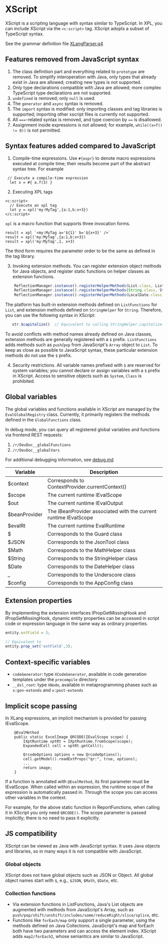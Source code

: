 # XScript

XScript is a scripting language with syntax similar to TypeScript. In XPL, you can include XScript via the `<c:script>` tag. XScript adopts a subset of TypeScript syntax.

See the grammar definition file [XLangParser.g4](https://gitee.com/canonical-entropy/nop-entropy/blob/master/nop-xlang/model/antlr/XLangParser.g4)

## Features removed from JavaScript syntax

1. The class definition part and everything related to `prototype` are removed. To simplify interoperation with Java, only types that already exist in Java are allowed; creating new types is not supported.
2. Only type declarations compatible with Java are allowed; more complex TypeScript type declarations are not supported.
3. `undefined` is removed; only `null` is used.
4. The `generator` and `async` syntax is removed.
5. The `import` syntax is modified: only importing classes and tag libraries is supported; importing other xscript files is currently not supported.
6. All `===`-related syntax is removed, and type coercion by `==` is disallowed.
7. Assignment inside expressions is not allowed; for example, `while((x=f() != 0))` is not permitted.

## Syntax features added compared to JavaScript

1. Compile-time expressions.
   Use `#{expr}` to denote macro expressions executed at compile time; their results become part of the abstract syntax tree. For example

```xlang
 // Execute a compile-time expression
  let x = #{ a.f(3) }
```

2. Executing XPL tags

```
<c:script>
  // Execute an xpl tag
  let y = xpl('my:MyTag',{a:1,b:x+3})
</c:script>
```

`xpl` is a macro function that supports three invocation forms.

```
result = xpl `<my:MyTag a='${1}' b='${x+3}' />`
result = xpl('my:MyTag',{a:1,b:x+3})
result = xpl('my:MyTag',1, x+3)
```

The third form requires the parameter order to be the same as defined in the tag library.

3. Invoking extension methods. You can register extension object methods for Java objects,
   and register static functions on helper classes as extension functions.

```javascript
    ReflectionManager.instance().registerHelperMethods(List.class, ListFunctions.class, null);
    ReflectionManager.instance().registerHelperMethods(String.class, StringHelper.class, "$");
    ReflectionManager.instance().registerHelperMethods(LocalDate.class, DateHelper.class, "$");
```

The platform has built-in extension methods defined on `ListFunctions` for `List`, and extension methods defined on `StringHelper` for `String`. Therefore, you can use the following syntax in XScript:

```javascript
   str.$capitalize()  // Equivalent to calling StringHelper.capitalize(str);
```

To avoid conflicts with method names already defined on Java classes, extension methods are generally registered with a `$` prefix.
`ListFunctions` adds methods such as `push`/`pop` from JavaScript's `Array` object to `List`. To keep as close as possible to JavaScript syntax, these particular extension methods do not use the
`$` prefix.

4. Security restrictions. All variable names prefixed with `$` are reserved for system variables; you cannot declare or assign variables with a `$` prefix in XScript. Access to sensitive objects such as `System`,
   `Class` is prohibited.

## Global variables

The global variables and functions available in XScript are managed by the `EvalGlobalRegistry` class. Currently, it primarily registers the methods defined in the `GlobalFunctions` class.

In debug mode, you can query all registered global variables and functions via frontend REST requests:

1. `/r/DevDoc__globalFunctions`
2. `/r/DevDoc__globalVars`

For additional debugging information, see [debug.md](../debug.md)

| Variable       | Description                                 |
|---------------|---------------------------------------------|
| $context      | Corresponds to ContextProvider.currentContext() |
| $scope        | The current runtime IEvalScope              |
| $out          | The current runtime IEvalOutput             |
| $beanProvider | The IBeanProvider associated with the current runtime IEvalScope |
| $evalRt       | The current runtime EvalRuntime             |
| $             | Corresponds to the Guard class              |
| $JSON         | Corresponds to the JsonTool class           |
| $Math         | Corresponds to the MathHelper class         |
| $String       | Corresponds to the StringHelper class       |
| $Date         | Corresponds to the DateHelper class         |
| _             | Corresponds to the Underscore class         |
| $config       | Corresponds to the AppConfig class          |

## Extension properties
By implementing the extension interfaces IPropGetMissingHook and IPropSetMissingHook, dynamic entity properties can be accessed in script code or expression language in the same way as ordinary properties.

```typescript
entity.extField = 3;

// Equivalent to
entity.prop_set('extField',3);
```

## Context-specific variables

* `codeGenerator`: type `XCodeGenerator`, available in code generation templates under the `precompile` directory
* `__dsl_root`: type `XNode`, available in metaprogramming phases such as `x:gen-extends` and `x:post-extends`

## Implicit scope passing


In XLang expressions, an implicit mechanism is provided for passing IEvalScope.

```
    @EvalMethod
    public static ExcelImage QRCODE(IEvalScope scope) {
        IXptRuntime xptRt = IXptRuntime.fromScope(scope);
        ExpandedCell cell = xptRt.getCell();

        QrcodeOptions options = new QrcodeOptions();
        cell.getModel().readExtProps("qr:", true, options);
        ...
        return image;
    }
```

If a function is annotated with `@EvalMethod`, its first parameter must be IEvalScope. When called within an expression, the runtime scope of the expression is automatically passed in. Through the scope you can access other variables in the context.

For example, for the above static function in ReportFunctions, when calling it in XScript you only need `QRCODE()`. The scope parameter is passed implicitly; there is no need to pass it explicitly.


## JS compatibility

XScript can be viewed as Java with JavaScript syntax. It uses Java objects and libraries, so in many ways it is not compatible with JavaScript.

### Global objects
XScript does not have global objects such as JSON or Object. All global object names start with `$`, e.g., `$JSON`, `$Math`, `$Date`, etc.

### Collection functions
* Via extension functions in ListFunctions, Java's List objects are augmented with methods from JavaScript's Array, such as `push/pop/shift/unshift/includes/some/reduceRight/slice/splice`, etc.
* Functions like `forEach/map` only support a single parameter, using the methods defined on Java Collections. JavaScript's map and forEach both have two parameters and can access the element index. XScript adds `map2/forEach2`, whose semantics are similar to JavaScript.

<!-- SOURCE_MD5:ec37ad888310cc9f494b7b3f05388eb5-->
